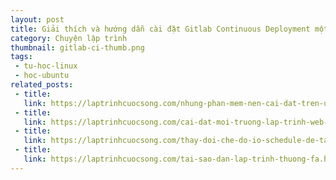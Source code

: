 ```yaml
---
layout: post
title: Giải thích và hướng dẫn cài đặt Gitlab Continuous Deployment một cách dễ hiểu nhất
category: Chuyện lập trình
thumbnail: gitlab-ci-thumb.png
tags:
 - tu-hoc-linux
 - hoc-ubuntu
related_posts:
 - title: 
   link: https://laptrinhcuocsong.com/nhung-phan-mem-nen-cai-dat-tren-ubuntu.html
 - title: 
   link: https://laptrinhcuocsong.com/cai-dat-moi-truong-lap-trinh-web-tren-ubuntu-phan-1.html
 - title: 
   link: https://laptrinhcuocsong.com/thay-doi-che-do-io-schedule-de-tang-toc-ubuntu.html
 - title:
   link: https://laptrinhcuocsong.com/tai-sao-dan-lap-trinh-thuong-fa.html
---
```


